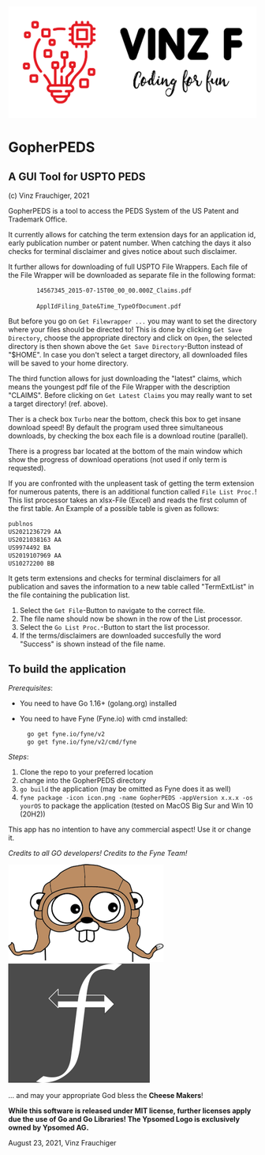 ![VinzF](./VinzF.png)

# GopherPEDS

## A GUI Tool for USPTO PEDS

(c) Vinz Frauchiger, 2021

GopherPEDS is a tool to access the PEDS System of the US Patent and Trademark Office.

It currently allows for catching the term extension days for an application id,
early publication number or patent number. When catching the days it also checks for
terminal disclaimer and gives notice about such disclaimer.

It further allows for downloading of full USPTO File Wrappers. Each file of the File
Wrapper will be downloaded as separate file in the following format:

            14567345_2015-07-15T00_00_00.000Z_Claims.pdf

            ApplIdFiling_Date&Time_TypeOfDocument.pdf

But before you go on ```Get Filewrapper ...``` you may want to set the directory where your files
should be directed to! This is done by clicking ```Get Save Directory```, choose the appropriate
directory and click on ```Open```, the selected directory is then shown above the ```Get Save Directory```-Button
instead of "$HOME". In case you don't select a target directory, all downloaded files will be saved to your home directory.

The third function allows for just downloading the "latest" claims, which means the youngest pdf file of the File Wrapper with
the description "CLAIMS". Before clicking on ```Get Latest Claims``` you may really want to set a target directory! (ref. above).

Ther is a check box ```Turbo``` near the bottom, check this box to get insane download speed! By default the program used three simultaneous
downloads, by checking the box each file is a download routine (parallel).

There is a progress bar located at the bottom of the main window which show the progress of download operations (not used if only
term is requested).

If you are confronted with the unpleasent task of getting the term extension for numerous patents, there is an additional function called ```File List Proc.```! This list processor takes an xlsx-File (Excel) and reads the first column of the first table. An Example of a possible table is given as follows:

    publnos
    US2021236729 AA
    US2021038163 AA
    US9974492 BA
    US2019107969 AA
    US10272200 BB

It gets term extensions and checks for terminal disclaimers for all publication and saves the information to a new table called "TermExtList" in the file containing the publication list.

1. Select the ```Get File```-Button to navigate to the correct file.
2. The file name should now be shown in the row of the List processor.
3. Select the ```Go List Proc.```-Button to start the list processor.
4. If the terms/disclaimers are downloaded succesfully the word "Success" is shown instead of the file name.


## To build the application

_Prerequisites_:

- You need to have Go 1.16+ (golang.org) installed
- You need to have Fyne (Fyne.io) with cmd installed:

        go get fyne.io/fyne/v2
        go get fyne.io/fyne/v2/cmd/fyne

_Steps_:

1. Clone the repo to your preferred location
2. change into the GopherPEDS directory
3. ```go build``` the application (may be omitted as Fyne does it as well)
4. ```fyne package -icon icon.png -name GopherPEDS -appVersion x.x.x -os yourOS``` to package the application (tested on MacOS Big Sur and Win 10 (20H2))

This app has no intention to have any commercial aspect! Use it or change it.

*Credits to all GO developers! Credits to the Fyne Team!*

![Gopher](./gopherli.png)  ![Fyne](./fyne.png)

... and may your appropriate God bless the **Cheese Makers**!

**While this software is released under MIT license, further licenses apply due the use of Go and Go Libraries! The Ypsomed Logo is exclusively owned by Ypsomed AG.**

August 23, 2021, Vinz Frauchiger
